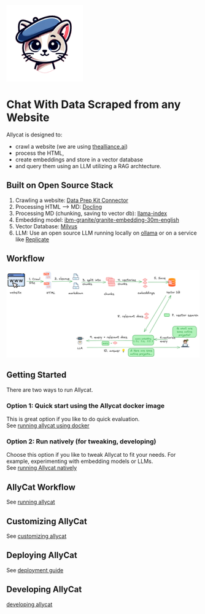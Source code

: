 <img src="assets/allycat.png" alt="Alley Cat" width="200"/>

# Chat With Data Scraped from any Website

Allycat is designed to:

- crawl a website (we are using [thealliance.ai](https://thealliance.ai/))
- process the HTML, 
- create embeddings and store in a vector database
- and query them using an LLM utilizing a RAG archtecture.


## Built on Open Source Stack

1. Crawling a website: [Data Prep Kit Connector](https://github.com/data-prep-kit/data-prep-kit/blob/dev/data-connector-lib/doc/overview.md)
2. Processing HTML --> MD:  [Docling](https://github.com/docling-project/docling)
3. Processing MD (chunking, saving to vector db): [llama-index](https://docs.llamaindex.ai/en/stable/)
4. Embedding model: [ibm-granite/granite-embedding-30m-english](https://huggingface.co/ibm-granite/granite-embedding-30m-english)
5. Vector Database: [Milvus](https://milvus.io/)
6. LLM:  Use an open source LLM running locally on [ollama](https://ollama.com/) or on a service like [Replicate](https://replicate.com)

## Workflow

![](assets/rag-website-1.png)

## Getting Started

There are two ways to run Allycat.

### Option 1: Quick start using the Allycat docker image

This is great option if you like to do quick evaluation.  
See [running allycat using docker](docs/running-in-docker.md)

### Option 2: Run natively (for tweaking, developing)

Choose this  option if you like to tweak Allycat to fit your needs. For example, experimenting with embedding models or LLMs.  
See [running Allycat natively](docs/running-natively.md)

## AllyCat Workflow

See [running allycat](docs/running-allycat.md)

## Customizing AllyCat

See [customizing allycat](docs/customizing-allycat.md)


## Deploying AllyCat

See [deployment guide](docs/deploy.md)

## Developing AllyCat

[developing allycat](docs/developing-allycat.md)
